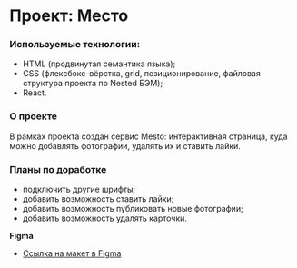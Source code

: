 # Проект: Место

### Используемые технологии:
* HTML (продвинутая семантика языка);
* CSS (флексбокс-вёрстка, grid, позиционирование, файловая структура проекта по Nested БЭМ);
* React.

### О проекте

В рамках проекта создан сервис Mesto: интерактивная страница, куда можно добавлять фотографии, удалять их и ставить лайки.

### Планы по доработке

* подключить другие шрифты;
* добавить возможность ставить лайки;
* добавить возможность публиковать новые фотографии;
* добавить возможность удалять карточки.

**Figma**

* [Ссылка на макет в Figma](https://www.figma.com/file/PSdQFRHoxXJFs2FH8IXViF/JavaScript-9-sprint?node-id=0%3A1)